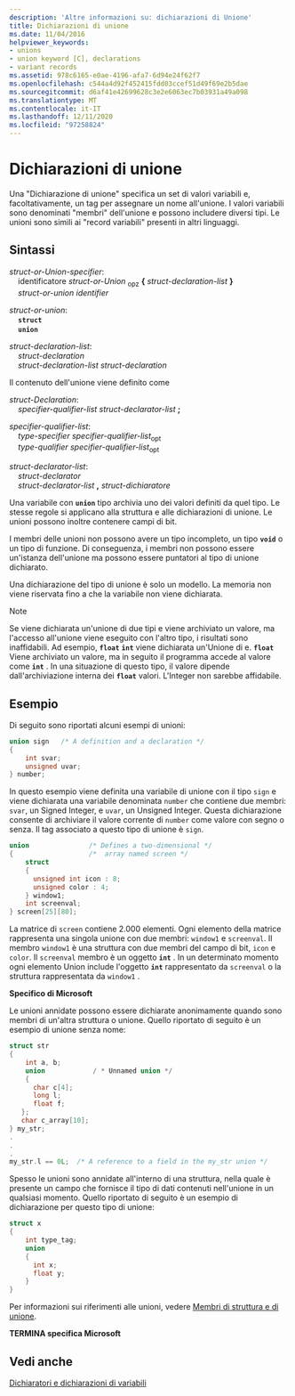 ```yaml
---
description: 'Altre informazioni su: dichiarazioni di Unione'
title: Dichiarazioni di unione
ms.date: 11/04/2016
helpviewer_keywords:
- unions
- union keyword [C], declarations
- variant records
ms.assetid: 978c6165-e0ae-4196-afa7-6d94e24f62f7
ms.openlocfilehash: c544a4d92f452415fdd03ccef51d49f69e2b5dae
ms.sourcegitcommit: d6af41e42699628c3e2e6063ec7b03931a49a098
ms.translationtype: MT
ms.contentlocale: it-IT
ms.lasthandoff: 12/11/2020
ms.locfileid: "97258824"
---
```

# <a name="union-declarations"></a>Dichiarazioni di unione

Una "Dichiarazione di unione" specifica un set di valori variabili e, facoltativamente, un tag per assegnare un nome all'unione. I valori variabili sono denominati "membri" dell'unione e possono includere diversi tipi. Le unioni sono simili ai "record variabili" presenti in altri linguaggi.

## <a name="syntax"></a>Sintassi

*struct-or-Union-specifier*:<br/>
&nbsp;&nbsp;&nbsp;&nbsp;identificatore *struct-or-Union* <sub>opz</sub> **{** *struct-declaration-list* **}**<br/>
&nbsp;&nbsp;&nbsp;&nbsp;*struct-or-union* *identifier*

*struct-or-union*:<br/>
&nbsp;&nbsp;&nbsp;&nbsp;**`struct`**<br/>
&nbsp;&nbsp;&nbsp;&nbsp;**`union`**

*struct-declaration-list*:<br/>
&nbsp;&nbsp;&nbsp;&nbsp;*struct-declaration*<br/>
&nbsp;&nbsp;&nbsp;&nbsp;*struct-declaration-list* *struct-declaration*

Il contenuto dell'unione viene definito come

*struct-Declaration*:<br/>
&nbsp;&nbsp;&nbsp;&nbsp;*specifier-qualifier-list* *struct-declarator-list*  **;**

*specifier-qualifier-list*:<br/>
&nbsp;&nbsp;&nbsp;&nbsp;*type-specifier* *specifier-qualifier-list*<sub>opt</sub> <br/>
&nbsp;&nbsp;&nbsp;&nbsp;*type-qualifier* *specifier-qualifier-list*<sub>opt</sub>

*struct-declarator-list*:<br/>
&nbsp;&nbsp;&nbsp;&nbsp;*struct-declarator*<br/>
&nbsp;&nbsp;&nbsp;&nbsp;*struct-declarator-list*  **,**  *struct-dichiaratore*

Una variabile con **`union`** tipo archivia uno dei valori definiti da quel tipo. Le stesse regole si applicano alla struttura e alle dichiarazioni di unione. Le unioni possono inoltre contenere campi di bit.

I membri delle unioni non possono avere un tipo incompleto, un tipo **`void`** o un tipo di funzione. Di conseguenza, i membri non possono essere un'istanza dell'unione ma possono essere puntatori al tipo di unione dichiarato.

Una dichiarazione del tipo di unione è solo un modello. La memoria non viene riservata fino a che la variabile non viene dichiarata.

> [!NOTE]
> Se viene dichiarata un'unione di due tipi e viene archiviato un valore, ma l'accesso all'unione viene eseguito con l'altro tipo, i risultati sono inaffidabili. Ad esempio, **`float`** **`int`** viene dichiarata un'Unione di e. **`float`** Viene archiviato un valore, ma in seguito il programma accede al valore come **`int`** . In una situazione di questo tipo, il valore dipende dall'archiviazione interna dei **`float`** valori. L'Integer non sarebbe affidabile.

## <a name="examples"></a>Esempio

Di seguito sono riportati alcuni esempi di unioni:

```C
union sign   /* A definition and a declaration */
{
    int svar;
    unsigned uvar;
} number;
```

In questo esempio viene definita una variabile di unione con il tipo `sign` e viene dichiarata una variabile denominata `number` che contiene due membri: `svar`, un Signed Integer, e `uvar`, un Unsigned Integer. Questa dichiarazione consente di archiviare il valore corrente di `number` come valore con segno o senza. Il tag associato a questo tipo di unione è `sign`.

```C
union               /* Defines a two-dimensional */
{                   /*  array named screen */
    struct
    {
      unsigned int icon : 8;
      unsigned color : 4;
    } window1;
    int screenval;
} screen[25][80];
```

La matrice di `screen` contiene 2.000 elementi. Ogni elemento della matrice rappresenta una singola unione con due membri: `window1` e `screenval`. Il membro `window1` è una struttura con due membri del campo di bit, `icon` e `color`. Il `screenval` membro è un oggetto **`int`** . In un determinato momento ogni elemento Union include l'oggetto **`int`** rappresentato da `screenval` o la struttura rappresentata da `window1` .

**Specifico di Microsoft**

Le unioni annidate possono essere dichiarate anonimamente quando sono membri di un'altra struttura o unione. Quello riportato di seguito è un esempio di unione senza nome:

```C
struct str
{
    int a, b;
    union            / * Unnamed union */
    {
      char c[4];
      long l;
      float f;
   };
   char c_array[10];
} my_str;
.
.
.
my_str.l == 0L;  /* A reference to a field in the my_str union */
```

Spesso le unioni sono annidate all'interno di una struttura, nella quale è presente un campo che fornisce il tipo di dati contenuti nell'unione in un qualsiasi momento. Quello riportato di seguito è un esempio di dichiarazione per questo tipo di unione:

```C
struct x
{
    int type_tag;
    union
    {
      int x;
      float y;
    }
}
```

Per informazioni sui riferimenti alle unioni, vedere [Membri di struttura e di unione](../c-language/structure-and-union-members.md).

**TERMINA specifica Microsoft**

## <a name="see-also"></a>Vedi anche

[Dichiaratori e dichiarazioni di variabili](../c-language/declarators-and-variable-declarations.md)

